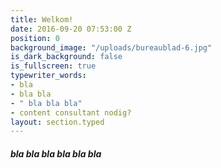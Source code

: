 ```yaml
---
title: Welkom!
date: 2016-09-20 07:53:00 Z
position: 0
background_image: "/uploads/bureaublad-6.jpg"
is_dark_background: false
is_fullscreen: true
typewriter_words:
- bla
- bla bla
- " bla bla bla"
- content consultant nodig?
layout: section.typed
---
```


##### <span id="typed">bla bla bla bla bla bla</span>